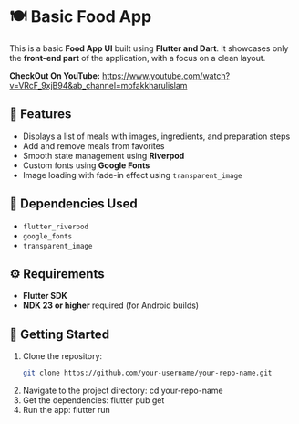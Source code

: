 # 🍽️ Basic Food App

This is a basic **Food App UI** built using **Flutter and Dart**. It showcases only the **front-end part** of the application, with a focus on a clean layout.

**CheckOut On YouTube:** https://www.youtube.com/watch?v=VRcF_9xjB94&ab_channel=mofakkharulislam

## 📱 Features

- Displays a list of meals with images, ingredients, and preparation steps
- Add and remove meals from favorites
- Smooth state management using **Riverpod**
- Custom fonts using **Google Fonts**
- Image loading with fade-in effect using `transparent_image`

## 🧩 Dependencies Used

- `flutter_riverpod`
- `google_fonts`
- `transparent_image`

## ⚙️ Requirements

- **Flutter SDK**
- **NDK 23 or higher** required (for Android builds)

## 🚀 Getting Started

1. Clone the repository:
   ```bash
   git clone https://github.com/your-username/your-repo-name.git
2. Navigate to the project directory:
   cd your-repo-name
3. Get the dependencies:
   flutter pub get
4. Run the app:
   flutter run
